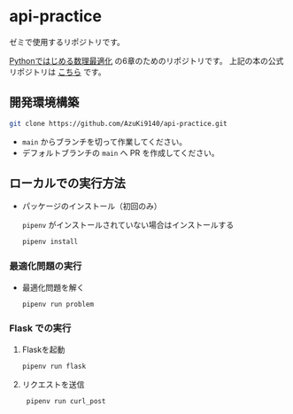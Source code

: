 # api-practice
ゼミで使用するリポジトリです。

[Pythonではじめる数理最適化](https://www.amazon.co.jp/dp/B09G9VZ4PH) の6章のためのリポジトリです。
上記の本の公式リポジトリは [こちら](https://github.com/ohmsha/PyOptBook) です。

## 開発環境構築

```bash
git clone https://github.com/AzuKi9140/api-practice.git
```
- `main` からブランチを切って作業してください。
- デフォルトブランチの `main` へ PR を作成してください。

## ローカルでの実行方法
- パッケージのインストール（初回のみ）

  `pipenv` がインストールされていない場合はインストールする

  ```bash
  pipenv install
  ```

### 最適化問題の実行
- 最適化問題を解く
  ```bash
  pipenv run problem
  ```

### Flask での実行
1. Flaskを起動
   ```bash
   pipenv run flask
   ```

2. リクエストを送信
   ```bash
    pipenv run curl_post
    ```

